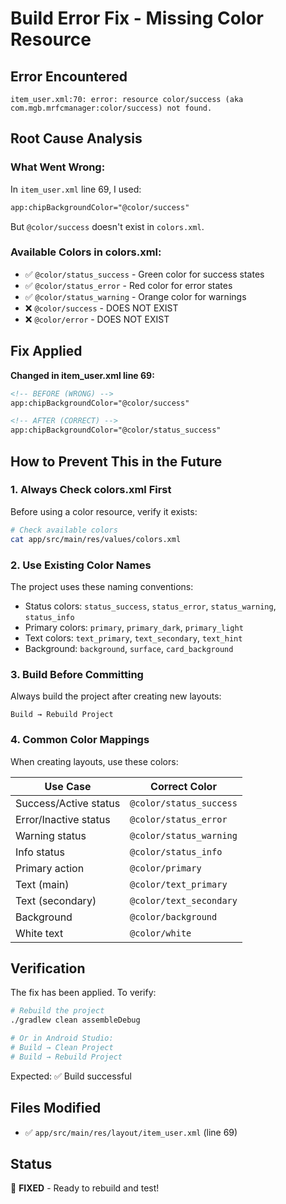 # Build Error Fix - Missing Color Resource

## Error Encountered
```
item_user.xml:70: error: resource color/success (aka com.mgb.mrfcmanager:color/success) not found.
```

## Root Cause Analysis

### What Went Wrong:
In `item_user.xml` line 69, I used:
```xml
app:chipBackgroundColor="@color/success"
```

But `@color/success` doesn't exist in `colors.xml`.

### Available Colors in colors.xml:
- ✅ `@color/status_success` - Green color for success states
- ✅ `@color/status_error` - Red color for error states  
- ✅ `@color/status_warning` - Orange color for warnings
- ❌ `@color/success` - DOES NOT EXIST
- ❌ `@color/error` - DOES NOT EXIST

## Fix Applied

**Changed in item_user.xml line 69:**
```xml
<!-- BEFORE (WRONG) -->
app:chipBackgroundColor="@color/success"

<!-- AFTER (CORRECT) -->
app:chipBackgroundColor="@color/status_success"
```

## How to Prevent This in the Future

### 1. Always Check colors.xml First
Before using a color resource, verify it exists:
```bash
# Check available colors
cat app/src/main/res/values/colors.xml
```

### 2. Use Existing Color Names
The project uses these naming conventions:
- Status colors: `status_success`, `status_error`, `status_warning`, `status_info`
- Primary colors: `primary`, `primary_dark`, `primary_light`
- Text colors: `text_primary`, `text_secondary`, `text_hint`
- Background: `background`, `surface`, `card_background`

### 3. Build Before Committing
Always build the project after creating new layouts:
```
Build → Rebuild Project
```

### 4. Common Color Mappings
When creating layouts, use these colors:

| Use Case | Correct Color |
|----------|--------------|
| Success/Active status | `@color/status_success` |
| Error/Inactive status | `@color/status_error` |
| Warning status | `@color/status_warning` |
| Info status | `@color/status_info` |
| Primary action | `@color/primary` |
| Text (main) | `@color/text_primary` |
| Text (secondary) | `@color/text_secondary` |
| Background | `@color/background` |
| White text | `@color/white` |

## Verification

The fix has been applied. To verify:

```bash
# Rebuild the project
./gradlew clean assembleDebug

# Or in Android Studio:
# Build → Clean Project
# Build → Rebuild Project
```

Expected: ✅ Build successful

## Files Modified
- ✅ `app/src/main/res/layout/item_user.xml` (line 69)

## Status
🎉 **FIXED** - Ready to rebuild and test!
